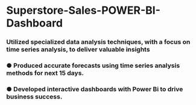 # Superstore-Sales-POWER-BI-Dashboard
### Utilized specialized data analysis techniques, with a focus on time series analysis, to deliver valuable insights
### ● Produced accurate forecasts using time series analysis methods for next 15 days.
### ● Developed interactive dashboards with Power Bi to drive business success.
